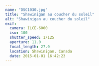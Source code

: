 ```yaml
---
name: "DSC1030.jpg"
title: "Shawinigan au coucher du soleil"
alt: "Shawinigan au coucher du soleil"
exif:
  camera: ILCE-6000
  iso: 100
  shutter_speed: 1/125
  aperture: 11.0
  focal_length: 27.0
  location: Shawinigan, Canada
  date: 2015-01-01 16:42:23
---
```

